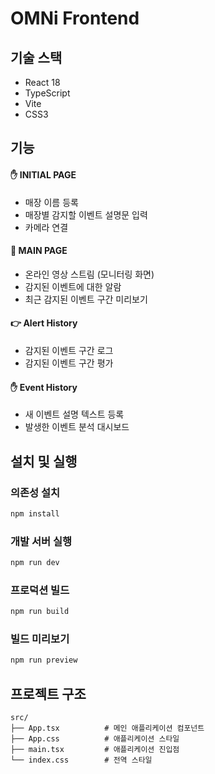 # OMNi Frontend

## 기술 스택

- React 18
- TypeScript
- Vite
- CSS3 

## 기능

#### **✋ INITIAL PAGE**
- 매장 이름 등록
- 매장별 감지할 이벤트 설명문 입력
- 카메라 연결

#### **🫵 MAIN PAGE**
- 온라인 영상 스트림 (모니터링 화면)
- 감지된 이벤트에 대한 알람
- 최근 감지된 이벤트 구간 미리보기

#### **👉 Alert History**
- 감지된 이벤트 구간 로그
- 감지된 이벤트 구간 평가

#### **✋ Event History**
- 새 이벤트 설명 텍스트 등록
- 발생한 이벤트 분석 대시보드


## 설치 및 실행

### 의존성 설치
```bash
npm install
```

### 개발 서버 실행
```bash
npm run dev
```

### 프로덕션 빌드
```bash
npm run build
```

### 빌드 미리보기
```bash
npm run preview
```

## 프로젝트 구조

```
src/
├── App.tsx          # 메인 애플리케이션 컴포넌트
├── App.css          # 애플리케이션 스타일
├── main.tsx         # 애플리케이션 진입점
└── index.css        # 전역 스타일
```
